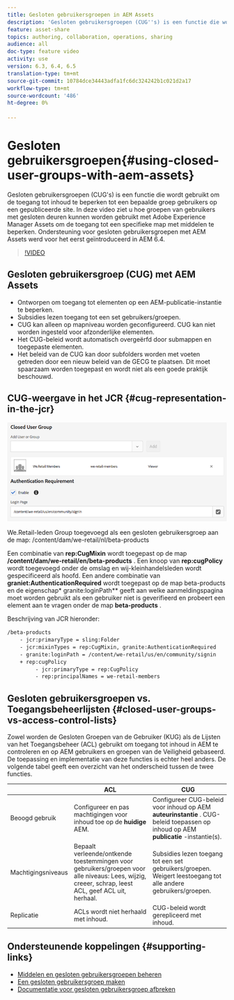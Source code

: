 ```yaml
---
title: Gesloten gebruikersgroepen in AEM Assets
description: 'Gesloten gebruikersgroepen (CUG''s) is een functie die wordt gebruikt om de toegang tot inhoud te beperken tot een bepaalde groep gebruikers op een gepubliceerde site. In deze video ziet u hoe groepen van gebruikers met gesloten deuren kunnen worden gebruikt met Adobe Experience Manager Assets om de toegang tot een specifieke map met middelen te beperken. Ondersteuning voor gesloten gebruikersgroepen met AEM Assets werd voor het eerst geïntroduceerd in AEM 6.4. '
feature: asset-share
topics: authoring, collaboration, operations, sharing
audience: all
doc-type: feature video
activity: use
version: 6.3, 6.4, 6.5
translation-type: tm+mt
source-git-commit: 10784dce34443adfa1fc6dc324242b1c021d2a17
workflow-type: tm+mt
source-wordcount: '486'
ht-degree: 0%

---
```



# Gesloten gebruikersgroepen{#using-closed-user-groups-with-aem-assets}

Gesloten gebruikersgroepen (CUG&#39;s) is een functie die wordt gebruikt om de toegang tot inhoud te beperken tot een bepaalde groep gebruikers op een gepubliceerde site. In deze video ziet u hoe groepen van gebruikers met gesloten deuren kunnen worden gebruikt met Adobe Experience Manager Assets om de toegang tot een specifieke map met middelen te beperken. Ondersteuning voor gesloten gebruikersgroepen met AEM Assets werd voor het eerst geïntroduceerd in AEM 6.4.

>[!VIDEO](https://video.tv.adobe.com/v/22155?quality=9&learn=on)

## Gesloten gebruikersgroep (CUG) met AEM Assets

* Ontworpen om toegang tot elementen op een AEM-publicatie-instantie te beperken.
* Subsidies lezen toegang tot een set gebruikers/groepen.
* CUG kan alleen op mapniveau worden geconfigureerd. CUG kan niet worden ingesteld voor afzonderlijke elementen.
* Het CUG-beleid wordt automatisch overgeërfd door submappen en toegepaste elementen.
* Het beleid van de CUG kan door subfolders worden met voeten getreden door een nieuw beleid van de GECG te plaatsen. Dit moet spaarzaam worden toegepast en wordt niet als een goede praktijk beschouwd.

## CUG-weergave in het JCR {#cug-representation-in-the-jcr}

![CUG-weergave in het JCR](assets/closed-user-groups/folder-properties-closed-user-groups.png)

We.Retail-leden Group toegevoegd als een gesloten gebruikersgroep aan de map: /content/dam/we-retail/nl/beta-products

Een combinatie van **rep:CugMixin** wordt toegepast op de map **/content/dam/we-retail/en/beta-products** . Een knoop van **rep:cugPolicy** wordt toegevoegd onder de omslag en wij-kleinhandelsleden wordt gespecificeerd als hoofd. Een andere combinatie van **graniet:AuthenticationRequired** wordt toegepast op de map beta-products en de eigenschap* granite:loginPath** geeft aan welke aanmeldingspagina moet worden gebruikt als een gebruiker niet is geverifieerd en probeert een element aan te vragen onder de map **beta-products** .

Beschrijving van JCR hieronder:

```xml
/beta-products
    - jcr:primaryType = sling:Folder
    - jcr:mixinTypes = rep:CugMixin, granite:AuthenticationRequired
    - granite:loginPath = /content/we-retail/us/en/community/signin
    + rep:cugPolicy
         - jcr:primaryType = rep:CugPolicy
         - rep:principalNames = we-retail-members
```

## Gesloten gebruikersgroepen vs. Toegangsbeheerlijsten {#closed-user-groups-vs-access-control-lists}

Zowel worden de Gesloten Groepen van de Gebruiker (KUG) als de Lijsten van het Toegangsbeheer (ACL) gebruikt om toegang tot inhoud in AEM te controleren en op AEM gebruikers en groepen van de Veiligheid gebaseerd. De toepassing en implementatie van deze functies is echter heel anders. De volgende tabel geeft een overzicht van het onderscheid tussen de twee functies.

|  | ACL | CUG |
| ----------------- | -------------------------------------------------------------------------------------------------------------------------------- | ----------------------------------------------------------------------------------------------------------------------------- |
| Beoogd gebruik | Configureer en pas machtigingen voor inhoud toe op de **huidige** AEM. | Configureer CUG-beleid voor inhoud op AEM **auteurinstantie** . CUG-beleid toepassen op inhoud op AEM **publicatie** -instantie(s). |
| Machtigingsniveaus | Bepaalt verleende/ontkende toestemmingen voor gebruikers/groepen voor alle niveaus: Lees, wijzig, creeer, schrap, leest ACL, geef ACL uit, herhaal. | Subsidies lezen toegang tot een set gebruikers/groepen. Weigert leestoegang tot alle andere gebruikers/groepen. |
| Replicatie | ACLs wordt niet herhaald met inhoud. | CUG-beleid wordt gerepliceerd met inhoud. |

## Ondersteunende koppelingen {#supporting-links}

* [Middelen en gesloten gebruikersgroepen beheren](https://helpx.adobe.com/experience-manager/6-5/assets/using/managing-assets-touch-ui.html#ClosedUserGroup)
* [Een gesloten gebruikersgroep maken](https://helpx.adobe.com/experience-manager/6-5/sites/administering/using/cug.html)
* [Documentatie voor gesloten gebruikersgroep afbreken](https://jackrabbit.apache.org/oak/docs/security/authorization/cug.html)
